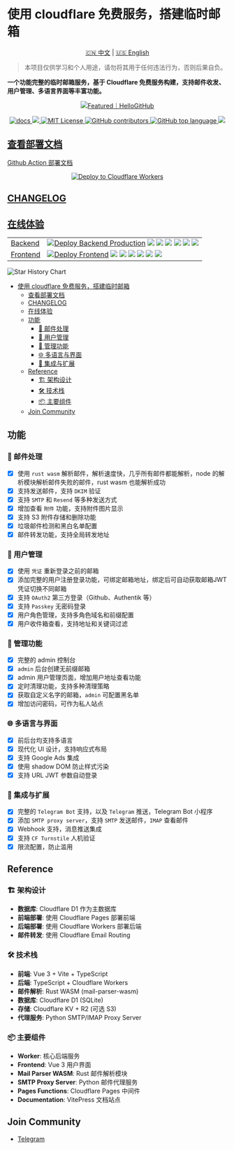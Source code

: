 <!-- markdownlint-disable-file MD033 MD045 -->
# 使用 cloudflare 免费服务，搭建临时邮箱

<p align="center">
  <a href="README.md">🇨🇳 中文</a> |
  <a href="README_EN.md">🇺🇸 English</a>
</p>

> 本项目仅供学习和个人用途，请勿将其用于任何违法行为，否则后果自负。

**一个功能完整的临时邮箱服务，基于 Cloudflare 免费服务构建，支持邮件收发、用户管理、多语言界面等丰富功能。**

<p align="center">
  <a href="https://hellogithub.com/repository/2ccc64bb1ba346b480625f584aa19eb1" target="_blank">
    <img src="https://abroad.hellogithub.com/v1/widgets/recommend.svg?rid=2ccc64bb1ba346b480625f584aa19eb1&claim_uid=FxNypXK7UQ9OECT" alt="Featured｜HelloGitHub"/>
  </a>
</p>

<p align="center">
  <a href="https://temp-mail-docs.awsl.uk" target="_blank">
    <img alt="docs" src="https://img.shields.io/badge/docs-grey?logo=vitepress">
  </a>
  <a href="https://github.com/dreamhunter2333/cloudflare_temp_email/releases/latest" target="_blank">
    <img src="https://img.shields.io/github/v/release/dreamhunter2333/cloudflare_temp_email">
  </a>
  <a href="https://github.com/dreamhunter2333/cloudflare_temp_email/blob/main/LICENSE" target="_blank">
    <img alt="MIT License" src="https://img.shields.io/github/license/dreamhunter2333/cloudflare_temp_email">
  </a>
  <a href="https://github.com/dreamhunter2333/cloudflare_temp_email/graphs/contributors" target="_blank">
   <img alt="GitHub contributors" src="https://img.shields.io/github/contributors/dreamhunter2333/cloudflare_temp_email">
  </a>
  <a href="">
    <img alt="GitHub top language" src="https://img.shields.io/github/languages/top/dreamhunter2333/cloudflare_temp_email">
  </a>
  <a href="">
    <img src="https://img.shields.io/github/last-commit/dreamhunter2333/cloudflare_temp_email">
  </a>
</p>

## [查看部署文档](https://temp-mail-docs.awsl.uk)

[Github Action 部署文档](https://temp-mail-docs.awsl.uk/zh/guide/actions/github-action.html)

<p align="center">
  <a href="https://temp-mail-docs.awsl.uk/zh/guide/actions/github-action.html">
    <img src="https://deploy.workers.cloudflare.com/button" alt="Deploy to Cloudflare Workers">
  </a>
</p>

## [CHANGELOG](CHANGELOG.md)

## [在线体验](https://mail.awsl.uk/)

|                                            |                                                                                                                                                                                                                                                                                                                                                                                                                                                                                                                                                                                |
| ------------------------------------------ | ------------------------------------------------------------------------------------------------------------------------------------------------------------------------------------------------------------------------------------------------------------------------------------------------------------------------------------------------------------------------------------------------------------------------------------------------------------------------------------------------------------------------------------------------------------------------------ |
| [Backend](https://temp-email-api.awsl.uk/) | [![Deploy Backend Production](https://github.com/dreamhunter2333/cloudflare_temp_email/actions/workflows/backend_deploy.yaml/badge.svg)](https://github.com/dreamhunter2333/cloudflare_temp_email/actions/workflows/backend_deploy.yaml) ![](https://uptime.aks.awsl.icu/api/badge/10/status) ![](https://uptime.aks.awsl.icu/api/badge/10/uptime) ![](https://uptime.aks.awsl.icu/api/badge/10/ping) ![](https://uptime.aks.awsl.icu/api/badge/10/avg-response) ![](https://uptime.aks.awsl.icu/api/badge/10/cert-exp) ![](https://uptime.aks.awsl.icu/api/badge/10/response) |
| [Frontend](https://mail.awsl.uk/)          | [![Deploy Frontend](https://github.com/dreamhunter2333/cloudflare_temp_email/actions/workflows/frontend_deploy.yaml/badge.svg)](https://github.com/dreamhunter2333/cloudflare_temp_email/actions/workflows/frontend_deploy.yaml) ![](https://uptime.aks.awsl.icu/api/badge/12/status) ![](https://uptime.aks.awsl.icu/api/badge/12/uptime) ![](https://uptime.aks.awsl.icu/api/badge/12/ping) ![](https://uptime.aks.awsl.icu/api/badge/12/avg-response) ![](https://uptime.aks.awsl.icu/api/badge/12/cert-exp) ![](https://uptime.aks.awsl.icu/api/badge/12/response)         |

<picture>
  <source media="(prefers-color-scheme: dark)" srcset="https://api.star-history.com/svg?repos=dreamhunter2333/cloudflare_temp_email&type=Date&theme=dark" />
  <source media="(prefers-color-scheme: light)" srcset="https://api.star-history.com/svg?repos=dreamhunter2333/cloudflare_temp_email&type=Date" />
  <img alt="Star History Chart" src="https://api.star-history.com/svg?repos=dreamhunter2333/cloudflare_temp_email&type=Date" />
</picture>

- [使用 cloudflare 免费服务，搭建临时邮箱](#使用-cloudflare-免费服务搭建临时邮箱)
  - [查看部署文档](#查看部署文档)
  - [CHANGELOG](#changelog)
  - [在线体验](#在线体验)
  - [功能](#功能)
    - [📧 邮件处理](#-邮件处理)
    - [👥 用户管理](#-用户管理)
    - [🔧 管理功能](#-管理功能)
    - [🌐 多语言与界面](#-多语言与界面)
    - [🤖 集成与扩展](#-集成与扩展)
  - [Reference](#reference)
    - [🏗️ 架构设计](#️-架构设计)
    - [🛠️ 技术栈](#️-技术栈)
    - [📦 主要组件](#-主要组件)
  - [Join Community](#join-community)

## 功能

### 📧 邮件处理

- [x] 使用 `rust wasm` 解析邮件，解析速度快，几乎所有邮件都能解析，node 的解析模块解析邮件失败的邮件，rust wasm 也能解析成功
- [x] 支持发送邮件，支持 `DKIM` 验证
- [x] 支持 `SMTP` 和 `Resend` 等多种发送方式
- [x] 增加查看 `附件` 功能，支持附件图片显示
- [x] 支持 S3 附件存储和删除功能
- [x] 垃圾邮件检测和黑白名单配置
- [x] 邮件转发功能，支持全局转发地址

### 👥 用户管理

- [x] 使用 `凭证` 重新登录之前的邮箱
- [x] 添加完整的用户注册登录功能，可绑定邮箱地址，绑定后可自动获取邮箱JWT凭证切换不同邮箱
- [x] 支持 `OAuth2` 第三方登录（Github、Authentik 等）
- [x] 支持 `Passkey` 无密码登录
- [x] 用户角色管理，支持多角色域名和前缀配置
- [x] 用户收件箱查看，支持地址和关键词过滤

### 🔧 管理功能

- [x] 完整的 admin 控制台
- [x] `admin` 后台创建无前缀邮箱
- [x] admin 用户管理页面，增加用户地址查看功能
- [x] 定时清理功能，支持多种清理策略
- [x] 获取自定义名字的邮箱，`admin` 可配置黑名单
- [x] 增加访问密码，可作为私人站点

### 🌐 多语言与界面

- [x] 前后台均支持多语言
- [x] 现代化 UI 设计，支持响应式布局
- [x] 支持 Google Ads 集成
- [x] 使用 shadow DOM 防止样式污染
- [x] 支持 URL JWT 参数自动登录

### 🤖 集成与扩展

- [x] 完整的 `Telegram Bot` 支持，以及 `Telegram` 推送，Telegram Bot 小程序
- [x] 添加 `SMTP proxy server`，支持 `SMTP` 发送邮件，`IMAP` 查看邮件
- [x] Webhook 支持，消息推送集成
- [x] 支持 `CF Turnstile` 人机验证
- [x] 限流配置，防止滥用

## Reference

### 🏗️ 架构设计

- **数据库**: Cloudflare D1 作为主数据库
- **前端部署**: 使用 Cloudflare Pages 部署前端
- **后端部署**: 使用 Cloudflare Workers 部署后端
- **邮件转发**: 使用 Cloudflare Email Routing

### 🛠️ 技术栈

- **前端**: Vue 3 + Vite + TypeScript
- **后端**: TypeScript + Cloudflare Workers
- **邮件解析**: Rust WASM (mail-parser-wasm)
- **数据库**: Cloudflare D1 (SQLite)
- **存储**: Cloudflare KV + R2 (可选 S3)
- **代理服务**: Python SMTP/IMAP Proxy Server

### 📦 主要组件

- **Worker**: 核心后端服务
- **Frontend**: Vue 3 用户界面
- **Mail Parser WASM**: Rust 邮件解析模块
- **SMTP Proxy Server**: Python 邮件代理服务
- **Pages Functions**: Cloudflare Pages 中间件
- **Documentation**: VitePress 文档站点

## Join Community

- [Telegram](https://t.me/cloudflare_temp_email)
